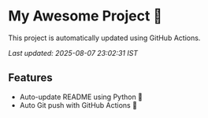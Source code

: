 # My Awesome Project 🚀

This project is automatically updated using GitHub Actions.

_Last updated: 2025-08-07 23:02:31 IST_

## Features
- Auto-update README using Python 🐍
- Auto Git push with GitHub Actions 🤖
